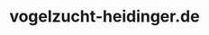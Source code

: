 ---
title: "vogelzucht-heidinger.de"
url: /lauda-koenigshofen/vogelzucht-heidinger-de/
shop: Tiere
---